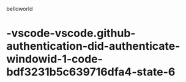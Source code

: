 belloworld
# -vscode-vscode.github-authentication-did-authenticate-windowid-1-code-bdf3231b5c639716dfa4-state-6
